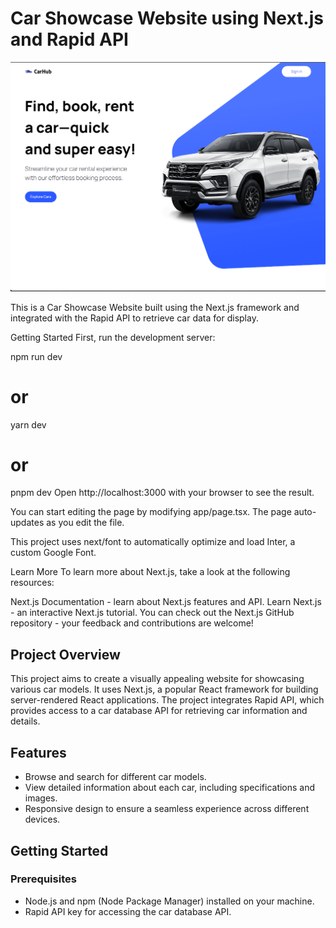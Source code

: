 # Car Showcase Website using Next.js and Rapid API
![Homepage](public/readmeImage.png)

This is a Car Showcase Website built using the Next.js framework and integrated with the Rapid API to retrieve car data for display.

Getting Started
First, run the development server:

npm run dev
# or
yarn dev
# or
pnpm dev
Open http://localhost:3000 with your browser to see the result.

You can start editing the page by modifying app/page.tsx. The page auto-updates as you edit the file.

This project uses next/font to automatically optimize and load Inter, a custom Google Font.

Learn More
To learn more about Next.js, take a look at the following resources:

Next.js Documentation - learn about Next.js features and API.
Learn Next.js - an interactive Next.js tutorial.
You can check out the Next.js GitHub repository - your feedback and contributions are welcome!

## Project Overview

This project aims to create a visually appealing website for showcasing various car models. It uses Next.js, a popular React framework for building server-rendered React applications. The project integrates Rapid API, which provides access to a car database API for retrieving car information and details.

## Features

- Browse and search for different car models.
- View detailed information about each car, including specifications and images.
- Responsive design to ensure a seamless experience across different devices.

## Getting Started

### Prerequisites

- Node.js and npm (Node Package Manager) installed on your machine.
- Rapid API key for accessing the car database API.


